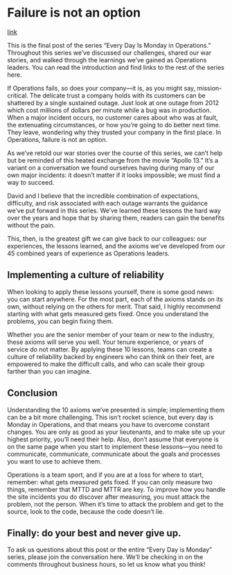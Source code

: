 # Failure is not an option

[link](https://engineering.linkedin.com/blog/2017/01/failure-is-not-an-option)

This is the final post of the series “Every Day Is Monday in Operations.” Throughout this series we’ve discussed our challenges, shared our war stories, and walked through the learnings we’ve gained as Operations leaders. You can read the introduction and find links to the rest of the series here.

If Operations fails, so does your company—it is, as you might say, mission-critical. The delicate trust a company holds with its customers can be shattered by a single sustained outage. Just look at one outage from 2012 which cost millions of dollars per minute while a bug was in production. When a major incident occurs, no customer cares about who was at fault, the extenuating circumstances, or how you’re going to do better next time. They leave, wondering why they trusted your company in the first place. In Operations, failure is not an option.  

As we’ve retold our war stories over the course of this series, we can’t help but be reminded of this heated exchange from the movie “Apollo 13.”  It’s a variant on a conversation we found ourselves having during many of our own major incidents: it doesn’t matter if it looks impossible; we must find a way to succeed.

David and I believe that the incredible combination of expectations, difficulty, and risk associated with each outage warrants the guidance we’ve put forward in this series. We’ve learned these lessons the hard way over the years and hope that by sharing them, readers can gain the benefits without the pain.

This, then, is the greatest gift we can give back to our colleagues: our experiences, the lessons learned, and the axioms we’ve developed from our 45 combined years of experience as Operations leaders.

## Implementing a culture of reliability
When looking to apply these lessons yourself, there is some good news: you can start anywhere. For the most part, each of the axioms stands on its own, without relying on the others for merit. That said, I highly recommend starting with what gets measured gets fixed. Once you understand the problems, you can begin fixing them.

Whether you are the senior member of your team or new to the industry, these axioms will serve you well. Your tenure experience, or years of service do not matter. By applying these 10 lessons, teams can create a culture of reliability backed by engineers who can think on their feet, are empowered to make the difficult calls, and who can scale their group farther than you can imagine.

## Conclusion
Understanding the 10 axioms we’ve presented is simple; implementing them can be a bit more challenging. This isn’t rocket science, but every day is Monday in Operations, and that means you have to overcome constant changes. You are only as good as your lieutenants, and to make site up your highest priority, you’ll need their help. Also, don’t assume that everyone is on the same page when you start to implement these lessons—you need to communicate, communicate, communicate about the goals and processes you want to use to achieve them.

Operations is a team sport, and if you are at a loss for where to start, remember: what gets measured gets fixed. If you can only measure two things, remember that MTTD and MTTR are key. To improve how you handle the site incidents you do discover after measuring, you must attack the problem, not the person. When it’s time to attack the problem and get to the source, look to the code, because the code doesn’t lie.

## Finally: do your best and never give up.
To ask us questions about this post or the entire “Every Day is Monday” series, please join the conversation here. We’ll be checking in on the comments throughout business hours, so let us know what you think!
